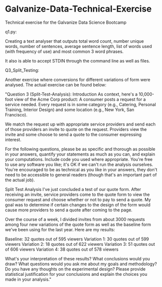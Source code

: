 # Galvanize-Data-Technical-Exercise
Technical exercise for the Galvanize Data Science Bootcamp

q1.py:

Creating a text analyser that outputs total word count, number unique words, number of sentences, average sentence length, list of words used (with frequency of use) and most common 3 word phrases. 

It also is able to accept STDIN through the command line as well as files. 

Q3_Split_Testing:

Another exercise where conversions for different variations of form were analysed. The actual exercise can be found below:

"Question 3 (Split-Test-Analysis): Introduction As context, here's a 10,000-foot view of the Acme Corp product: A consumer posts a request for a service needed. Every request is in some category (e.g., Catering, Personal Training, Interior Design) and some location (e.g., New York, San Francisco).

We match the request up with appropriate service providers and send each of those providers an invite to quote on the request. Providers view the invite and some choose to send a quote to the consumer expressing interest.

For the following questions, please be as specific and thorough as possible in your answers, quantify your statements as much as you can, and explain your computations. Include code you used where appropriate. You're free to use any software you like; it's OK if we can't run the analysis ourselves. You're encouraged to be as technical as you like in your answers, they don't need to be accessible to general readers (though that's an important part of the actual job).

Split Test Analysis I've just concluded a test of our quote form. After receiving an invite, service providers come to the quote form to view the consumer request and choose whether or not to pay to send a quote. My goal was to determine if certain changes to the design of the form would cause more providers to send a quote after coming to the page.

Over the course of a week, I divided invites from about 3000 requests among four new variations of the quote form as well as the baseline form we've been using for the last year. Here are my results:

Baseline: 32 quotes out of 595 viewers
Variation 1: 30 quotes out of 599 viewers
Variation 2: 18 quotes out of 622 viewers
Variation 3: 51 quotes out of 606 viewers
Variation 4: 38 quotes out of 578 viewers

What's your interpretation of these results? What conclusions would you draw? What questions would you ask me about my goals and methodology? Do you have any thoughts on the experimental design? Please provide statistical justification for your conclusions and explain the choices you made in your analysis."

